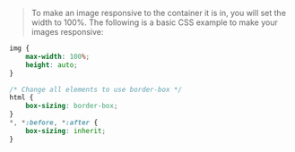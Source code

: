 
> To make an image responsive to the container it is in, you will set the width to 100%. The following is a basic CSS example to make your images responsive:
```css
img {
    max-width: 100%;
    height: auto;
}
```

```css
/* Change all elements to use border-box */
html {
    box-sizing: border-box;
}
*, *:before, *:after {
    box-sizing: inherit;
}

```

